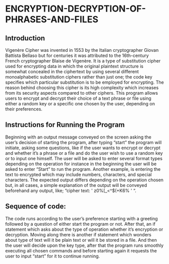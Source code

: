 # ENCRYPTION-DECRYPTION-OF-PHRASES-AND-FILES
## Introduction
Vigenère Cipher was invented in 1553 by the Italian cryptographer Giovan Battista Bellaso but for
centuries it was attributed to the 16th-century French cryptographer Blaise de Vigenère. It is a type of
substitution cipher used for encrypting data in which the original plaintext structure is somewhat
concealed in the ciphertext by using several different monoalphabetic substitution ciphers rather than
just one; the code key specifies which particular substitution is to be employed for encrypting.
The reason behind choosing this cipher is its high complexity which increases from its security aspects
compared to other ciphers.
This program allows users to encrypt and decrypt their choice of a text phrase or file using either a
random key or a specific one chosen by the user, depending on their preferences.
## Instructions for Running the Program
Beginning with an output message conveyed on the screen asking the user’s decision of starting the
program, after typing “start” the program will initiate, asking some questions, like if the user wants to
encrypt or decrypt and whether it’s a phrase or a file and do the user wish to use a random key or to
input one himself.
The user will be asked to enter several format types depending on the operation for instance in the
beginning the user will be asked to enter “Start” to run the program. Another example, is entering the
text to encrypted which may include numbers, characters, and special characters.
The expected output differs depending on the operation chosen but, in all cases, a simple explanation of
the output will be conveyed beforehand any output, like; “cipher text: ' z0%[_<^$(+K6% ' “.
## Sequence of code:
The code runs according to the user’s preference starting with a greeting followed by a question of
either start the program or not. After that, an if statement which asks about the type of operation
whether it’s encryption or decryption. Moving along there is another if statement which wonders about
type of text will it be plain text or will it be stored in a file. And then the user will decide upon the key
type, after that the program runs smoothly executing all chosen commands and before starting again it
requests the user to input “start” for it to continue running.
